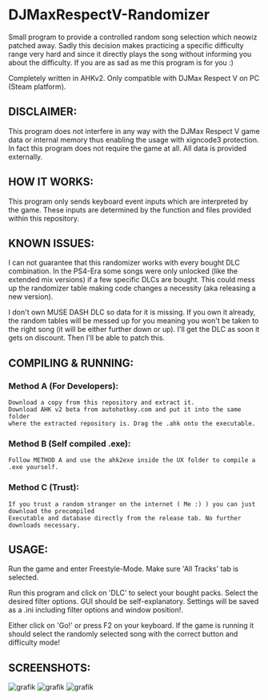 # DJMaxRespectV-Randomizer

  Small program to provide a controlled random song selection which neowiz patched away.
  Sadly this decision makes practicing a specific difficulty range very hard and since it directly plays
  the song without informing you about the difficulty.
  If you are as sad as me this program is for you :)
  
  Completely written in AHKv2. Only compatible with DJMax Respect V on PC (Steam platform).

## DISCLAIMER:

  This program does not interfere in any way with the DJMax Respect V 
  game data or internal memory thus enabling the usage with xigncode3 protection.
  In fact this program does not require the game at all. All data is provided externally.

## HOW IT WORKS:

  This program only sends keyboard event inputs which are interpreted by the game.
  These inputs are determined by the function and files provided within this repository.

## KNOWN ISSUES:

  I can not guarantee that this randomizer works with every bought DLC combination.
  In the PS4-Era some songs were only unlocked (like the extended mix versions) if a few specific DLCs are bought.
  This could mess up the randomizer table making code changes a necessity (aka releasing a new version).
  
  I don't own MUSE DASH DLC so data for it is missing. If you own it already, the random tables will be
  messed up for you meaning you won't be taken to the right song (it will be either further down or up).
  I'll get the DLC as soon it gets on discount. Then I'll be able to patch this.

## COMPILING & RUNNING:

  ### Method A (For Developers):
    Download a copy from this repository and extract it.
    Download AHK v2 beta from autohotkey.com and put it into the same folder
    where the extracted repository is. Drag the .ahk onto the executable.
  
  ### Method B (Self compiled .exe):
    Follow METHOD A and use the ahk2exe inside the UX folder to compile a .exe yourself.
  
  ### Method C (Trust):
    If you trust a random stranger on the internet ( Me :) ) you can just download the precompiled
    Executable and database directly from the release tab. No further downloads necessary.
  
## USAGE:
  Run the game and enter Freestyle-Mode. Make sure 'All Tracks' tab is selected.
  
  Run this program and click on 'DLC' to select your bought packs.
  Select the desired filter options. GUI should be self-explanatory.
  Settings will be saved as a .ini including filter options and window position!.
  
  Either click on 'Go!' or press F2 on your keyboard. If the game is running it should select the randomly selected song
  with the correct button and difficulty mode!
  
 ## SCREENSHOTS:
 
 ![grafik](https://user-images.githubusercontent.com/10393365/172835316-a351f3e2-7885-4b57-be03-64cfb5946546.png)
![grafik](https://user-images.githubusercontent.com/10393365/172835336-07045804-4594-4339-a4f2-211109b2bb59.png)
![grafik](https://user-images.githubusercontent.com/10393365/172835383-b957747f-e469-4062-89ad-c4207f946e33.png)


  
